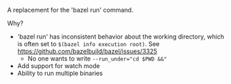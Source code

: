 A replacement for the 'bazel run' command.

Why?

- 'bazel run' has inconsistent behavior about the working directory, which is often set to `$(bazel info execution root)`. See https://github.com/bazelbuild/bazel/issues/3325
  - No one wants to write `--run_under="cd $PWD &&"`
- Add support for watch mode
- Ability to run multiple binaries
